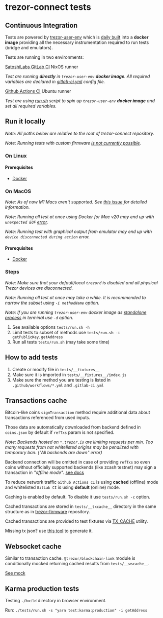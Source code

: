 # trezor-connect tests
## Continuous Integration

Tests are powered by [trezor-user-env](https://github.com/trezor/trezor-user-env) which is [daily built](https://gitlab.com/satoshilabs/trezor/trezor-user-env/-/pipelines) into a **docker image** providing all the necessary instrumentation required to run tests (bridge and emulators).

Tests are running in two environments:

[SatoshiLabs GitLab CI](https://gitlab.com/satoshilabs/trezor/connect/-/pipelines) NixOS runner

_Test are running **directly** in `trezor-user-env` **docker image**. All required variables are declared in [gitlab-ci.yml](../.gitlab-ci.yml) config file._

[Github Actions CI](https://github.com/trezor/connect/actions) Ubuntu runner

_Test are using [run.sh](./run.sh) script to spin up `trezor-user-env` **docker image** and set all required variables._


## Run it locally
_Note: All paths below are relative to the root of trezor-connect repository._

_Note: Running tests with custom firmware [is not currently possible](https://github.com/trezor/trezor-user-env/issues/49)._ 

### On Linux
#### Prerequisites
- [Docker](https://docs.docker.com/engine/install/)

### On MacOS
_Note: As of now M1 Macs aren't supported. See [this issue](https://github.com/trezor/trezor-suite/issues/3616) for detailed information._

_Note: Running all test at once using Docker for Mac v20 may end up with `unexpected EOF` [error](https://github.com/docker/for-mac/issues/5145)._

_Note: Running test with graphical output from emulator may end up with `device disconnected during action` error._

#### Prerequisites
- [Docker](https://docs.docker.com/docker-for-mac/install/)


### Steps
_Note: Make sure that your default/local `trezord` is disabled and all physical Trezor devices are disconnected._

_Note: Running all test at once may take a while. It is recommended to narrow the subset using `-i methodName` option._

_Note: If you are running `trezor-user-env` docker image as [standalone process](./run.sh#L19-L25) in terminal use `-d` option._

1. See available options `tests/run.sh -h`
1. Limit tests to subset of methods use `tests/run.sh -i getPublicKey,getAddress`
1. Run all tests `tests/run.sh` (may take some time)

## How to add tests
1. Create or modify file in `tests/__fixtures__`
1. Make sure it is imported in `tests/__fixtures__/index.js`
1. Make sure the method you are testing is listed in `.github/workflows/*.yml` and `.gitlab-ci.yml`

## Transactions cache
Bitcoin-like coins `signTransaction` method require additional data about transactions referenced from used inputs.

Those data are automatically downloaded from backend defined in `coins.json` by default if `refTxs` param is not specified.

_Note: Backends hosted on `*.trezor.io` are limiting requests per min._
_Too many requests from not whitelisted origins may be penalized with temporary ban. ("All backends are down" error)_

Backend connection will be omitted in case of providing `refTxs` so even coins without officially supported backends (like zcash testnet) may sign a transaction in *"offline mode"*. [see docs](../docs/method/signTransaction.md)

To reduce network traffic `Github Actions CI` is using **cached** (offline) mode and whitelisted `GitLab CI` is using **default** (online) mode.

Caching is enabled by default. To disable it use `tests/run.sh -c` option.

Cached transactions are stored in `tests/__txcache__` directory in the same structure as in [trezor-firmware](https://github.com/trezor/trezor-firmware/tree/master/tests/txcache) repository.

Cached transactions are provided to test fixtures via [TX_CACHE](./__txcache__/index.js) utility.

Missing tx json? use [this tool](./__txcache__/gen-reftx.js) to generate it.

## Websocket cache
Similar to transaction cache. `@trezor/blockchain-link` module is conditionally mocked returning cached results from `tests/__wscache__`.

[See mock](./__wscache__/worker.js)

## Karma production tests
Testing `./build` directory in browser environment.

Run: `./tests/run.sh -s "yarn test:karma:production" -i getAddress`

